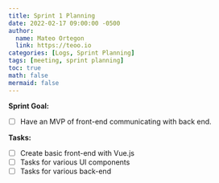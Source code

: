 ```yaml
---
title: Sprint 1 Planning
date: 2022-02-17 09:00:00 -0500
author:
  name: Mateo Ortegon
  link: https://teoo.io
categories: [Logs, Sprint Planning]
tags: [meeting, sprint planning]
toc: true
math: false
mermaid: false
---
```

**Sprint Goal:**
- [ ] Have an MVP of front-end communicating with back end.

**Tasks:**
- [ ] Create basic front-end with Vue.js
- [ ] Tasks for various UI components
- [ ] Tasks for various back-end
